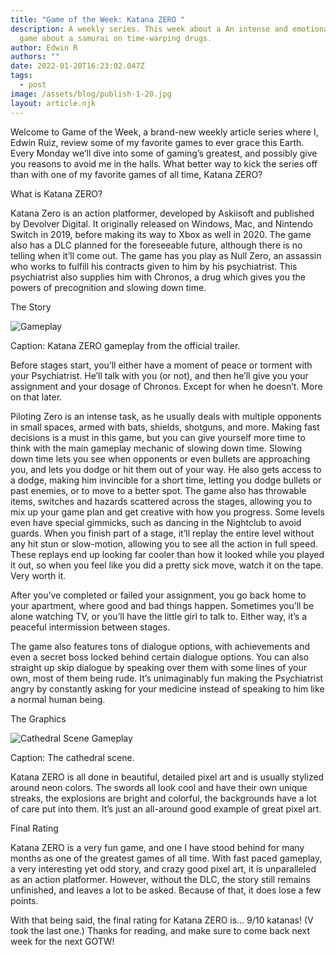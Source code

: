 ```yaml
---
title: "Game of the Week: Katana ZERO "
description: A weekly series. This week about a An intense and emotional indie
  game about a samurai on time-warping drugs.
author: Edwin R
authors: ""
date: 2022-01-20T16:23:02.047Z
tags:
  - post
image: /assets/blog/publish-1-20.jpg
layout: article.njk
---
```

<!--StartFragment-->

Welcome to Game of the Week, a brand-new weekly article series where I, Edwin Ruiz, review some of my favorite games to ever grace this Earth. Every Monday we’ll dive into some of gaming’s greatest, and possibly give you reasons to avoid me in the halls. What better way to kick the series off than with one of my favorite games of all time, Katana ZERO? 

What is Katana ZERO? 

Katana Zero is an action platformer, developed by Askiisoft and published by Devolver Digital. It originally released on Windows, Mac, and Nintendo Switch in 2019, before making its way to Xbox as well in 2020. The game also has a DLC planned for the foreseeable future, although there is no telling when it’ll come out. The game has you play as Null Zero, an assassin who works to fulfill his contracts given to him by his psychiatrist. This psychiatrist also supplies him with Chronos, a drug which gives you the powers of precognition and slowing down time. 

The Story 

![Gameplay](https://s10.gifyu.com/images/Picture29d79b68510655f13.gif)

Caption: Katana ZERO gameplay from the official trailer. 

Before stages start, you’ll either have a moment of peace or torment with your Psychiatrist. He’ll talk with you (or not), and then he’ll give you your assignment and your dosage of Chronos. Except for when he doesn’t. More on that later. 

Piloting Zero is an intense task, as he usually deals with multiple opponents in small spaces, armed with bats, shields, shotguns, and more. Making fast decisions is a must in this game, but you can give yourself more time to think with the main gameplay mechanic of slowing down time. Slowing down time lets you see when opponents or even bullets are approaching you, and lets you dodge or hit them out of your way. He also gets access to a dodge, making him invincible for a short time, letting you dodge bullets or past enemies, or to move to a better spot. The game also has throwable items, switches and hazards scattered across the stages, allowing you to mix up your game plan and get creative with how you progress. Some levels even have special gimmicks, such as dancing in the Nightclub to avoid guards. When you finish part of a stage, it’ll replay the entire level without any hit stun or slow-motion, allowing you to see all the action in full speed. These replays end up looking far cooler than how it looked while you played it out, so when you feel like you did a pretty sick move, watch it on the tape. Very worth it. 

After you’ve completed or failed your assignment, you go back home to your apartment, where good and bad things happen. Sometimes you’ll be alone watching TV, or you’ll have the little girl to talk to. Either way, it’s a peaceful intermission between stages. 

The game also features tons of dialogue options, with achievements and even a secret boss locked behind certain dialogue options. You can also straight up skip dialogue by speaking over them with some lines of your own, most of them being rude. It’s unimaginably fun making the Psychiatrist angry by constantly asking for your medicine instead of speaking to him like a normal human being. 

The Graphics 

![Cathedral Scene Gameplay](https://s10.gifyu.com/images/Picture1df270bfd45ed68ca.gif)

Caption: The cathedral scene. 

Katana ZERO is all done in beautiful, detailed pixel art and is usually stylized around neon colors. The swords all look cool and have their own unique streaks, the explosions are bright and colorful, the backgrounds have a lot of care put into them. It’s just an all-around good example of great pixel art. 

Final Rating 

Katana ZERO is a very fun game, and one I have stood behind for many months as one of the greatest games of all time. With fast paced gameplay, a very interesting yet odd story, and crazy good pixel art, it is unparalleled as an action platformer. However, without the DLC, the story still remains unfinished, and leaves a lot to be asked. Because of that, it does lose a few points.  

With that being said, the final rating for Katana ZERO is… 9/10 katanas! (V took the last one.) Thanks for reading, and make sure to come back next week for the next GOTW!  

<!--EndFragment-->